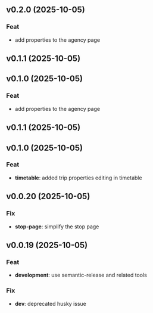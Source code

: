## v0.2.0 (2025-10-05)

### Feat

- add properties to the agency page

## v0.1.1 (2025-10-05)

## v0.1.0 (2025-10-05)

### Feat

- add properties to the agency page

## v0.1.1 (2025-10-05)

## v0.1.0 (2025-10-05)

### Feat

- **timetable**: added trip properties editing in timetable

## v0.0.20 (2025-10-05)

### Fix

- **stop-page**: simplify the stop page

## v0.0.19 (2025-10-05)

### Feat

- **development**: use semantic-release and related tools

### Fix

- **dev**: deprecated husky issue

